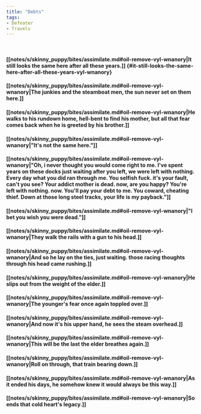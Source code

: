 ```yaml
---
title: "Debts"
tags:
- Defeater
- Travels
---
```

&nbsp;
#### [[notes/s/skinny_puppy/bites/assimilate.md#oil-remove-vyl-wnanory|It still looks the same here after all these years.]] {#it-still-looks-the-same-here-after-all-these-years-vyl-wnanory}
#### [[notes/s/skinny_puppy/bites/assimilate.md#oil-remove-vyl-wnanory|The junkies and the steamboat men, the sun never set on them here.]]
#### [[notes/s/skinny_puppy/bites/assimilate.md#oil-remove-vyl-wnanory|He walks to his rundown home, hell-bent to find his mother, but all that fear comes back when he is greeted by his brother.]]
#### [[notes/s/skinny_puppy/bites/assimilate.md#oil-remove-vyl-wnanory|"It's not the same here."]]
#### [[notes/s/skinny_puppy/bites/assimilate.md#oil-remove-vyl-wnanory|"Oh, i never thought you would come right to me. I've spent years on these docks just waiting after you left, we were left with nothing. Every day what you did ran through me. You selfish fuck. it's your fault, can't you see? Your addict mother is dead. now, are you happy? You're left with nothing. now. You'll pay your debt to me. You coward, cheating thief. Down at those long steel tracks, your life is my payback."]]
#### [[notes/s/skinny_puppy/bites/assimilate.md#oil-remove-vyl-wnanory|"I bet you wish you were dead."]]
#### [[notes/s/skinny_puppy/bites/assimilate.md#oil-remove-vyl-wnanory|They walk the rails with a gun to his head.]]
#### [[notes/s/skinny_puppy/bites/assimilate.md#oil-remove-vyl-wnanory|And so he lay on the ties, just waiting. those racing thoughts through his head came rushing.]]
#### [[notes/s/skinny_puppy/bites/assimilate.md#oil-remove-vyl-wnanory|He slips out from the weight of the elder.]]
#### [[notes/s/skinny_puppy/bites/assimilate.md#oil-remove-vyl-wnanory|The younger's fear once again toppled over.]]
#### [[notes/s/skinny_puppy/bites/assimilate.md#oil-remove-vyl-wnanory|And now it's his upper hand, he sees the steam overhead.]]
#### [[notes/s/skinny_puppy/bites/assimilate.md#oil-remove-vyl-wnanory|This will be the last the elder breathes again.]]
#### [[notes/s/skinny_puppy/bites/assimilate.md#oil-remove-vyl-wnanory|Roll on through, that train bearing down.]]
#### [[notes/s/skinny_puppy/bites/assimilate.md#oil-remove-vyl-wnanory|As it ended his days, he somehow knew it would always be this way.]]
#### [[notes/s/skinny_puppy/bites/assimilate.md#oil-remove-vyl-wnanory|So ends that cold heart's legacy.]]

